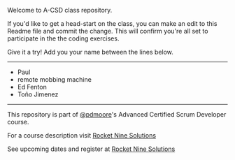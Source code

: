 Welcome to A-CSD class repository.

If you'd like to get a head-start on the class, you can make an edit to this Readme file and commit the change. This will confirm you're all set to participate in the the coding exercises.

Give it a try! Add you your name between the lines below.
___
- Paul
- remote mobbing machine
- Ed Fenton
- Toño Jimenez
___

This repository is part of [@pdmoore](https://github.com/pdmoore)'s Advanced Certified Scrum Developer course.

For a course description visit [Rocket Nine Solutions](https://rocketninesolutions.com/advanced-certified-scrum-developer/?utm_source=ghpaulr9)

See upcoming dates and register at [Rocket Nine Solutions](https://rocketninesolutions.com/advanced-certified-scrum-developer/?utm_source=ghpaulr9#book)
